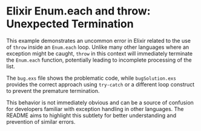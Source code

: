 # Elixir Enum.each and throw: Unexpected Termination

This example demonstrates an uncommon error in Elixir related to the use of `throw` inside an `Enum.each` loop.  Unlike many other languages where an exception might be caught, `throw` in this context will immediately terminate the `Enum.each` function, potentially leading to incomplete processing of the list.

The `bug.exs` file shows the problematic code, while `bugSolution.exs` provides the correct approach using `try-catch` or a different loop construct to prevent the premature termination.

This behavior is not immediately obvious and can be a source of confusion for developers familiar with exception handling in other languages.  The README aims to highlight this subtlety for better understanding and prevention of similar errors.